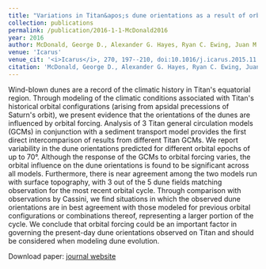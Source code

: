 ```yaml
---
title: "Variations in Titan&apos;s dune orientations as a result of orbital forcing"
collection: publications
permalink: /publication/2016-1-1-McDonald2016
year: 2016
author: McDonald, George D., Alexander G. Hayes, Ryan C. Ewing, Juan M. Lora, Claire E. Newman, Tetsuya Tokano, Antoine Lucas, Alejandro Soto and Gang Chen
venue: 'Icarus'
venue_cit: '<i>Icarus</i>, 270, 197--210, doi:10.1016/j.icarus.2015.11.036.'
citation: 'McDonald, George D., Alexander G. Hayes, Ryan C. Ewing, Juan M. Lora, Claire E. Newman, Tetsuya Tokano, Antoine Lucas, Alejandro Soto and Gang Chen, 2016: Variations in Titan&amp;apos;s dune orientations as a result of orbital forcing, <i>Icarus</i>, 270, 197--210, doi:10.1016/j.icarus.2015.11.036.'
---
```

Wind-blown dunes are a record of the climatic history in Titan&apos;s equatorial region. Through modeling of the climatic conditions associated with Titan&apos;s historical orbital configurations (arising from apsidal precessions of Saturn&apos;s orbit), we present evidence that the orientations of the dunes are influenced by orbital forcing. Analysis of 3 Titan general circulation models (GCMs) in conjunction with a sediment transport model provides the first direct intercomparison of results from different Titan GCMs. We report variability in the dune orientations predicted for different orbital epochs of up to 70°. Although the response of the GCMs to orbital forcing varies, the orbital influence on the dune orientations is found to be significant across all models. Furthermore, there is near agreement among the two models run with surface topography, with 3 out of the 5 dune fields matching observation for the most recent orbital cycle. Through comparison with observations by Cassini, we find situations in which the observed dune orientations are in best agreement with those modeled for previous orbital configurations or combinations thereof, representing a larger portion of the cycle. We conclude that orbital forcing could be an important factor in governing the present-day dune orientations observed on Titan and should be considered when modeling dune evolution.

Download paper: [journal website](http://dx.doi.org/10.1016/j.icarus.2015.11.036)
